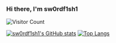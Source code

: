 <h3 style="display:flex;justify-content: space-between;">
  <span>Hi there, I'm sw0rdf1sh1</span> 
</h3>

![Visitor Count](https://profile-counter.glitch.me/sw0rdf1sh1/count.svg)

[![sw0rdf1sh1's GitHub stats](https://github-readme-stats.vercel.app/api?username=sw0rdf1sh1&count_private=true&show_icons=true&theme=radical)](https://github.com/anuraghazra/github-readme-stats)
[![Top Langs](https://github-readme-stats.vercel.app/api/top-langs/?username=sw0rdf1sh1&layout=compact&theme=radical)](https://github.com/anuraghazra/github-readme-stats)
<!--
**sw0rdf1sh1/sw0rdf1sh1** is a ✨ _special_ ✨ repository because its `README.md` (this file) appears on your GitHub profile.

Here are some ideas to get you started:

- 🔭 I’m currently working on ...
- 🌱 I’m currently learning ...
- 👯 I’m looking to collaborate on ...
- 🤔 I’m looking for help with ...
- 💬 Ask me about ...
- 📫 How to reach me: ...
- 😄 Pronouns: ...
- ⚡ Fun fact: ...
-->

